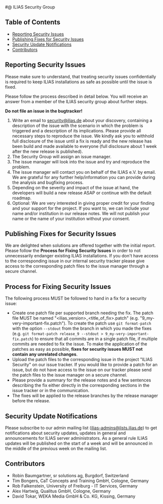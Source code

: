 #@ ILIAS Security Group

## Table of Contents
* [Reporting Security Issues](#reporting-security-issues)
* [Publishing Fixes for Security Issues](#publishing-fixes-for-security-issues)
* [Security Update Notifications](#security-update-notifications)
* [Contributors](#contributors)

## Reporting Security Issues
[//]: # (BEGIN Reporting)
Please make sure to understand, that treating security issues confidentially is
required to keep ILIAS installations as safe as possible until the issue is fixed.

Please follow the process described in detail below. You will receive an answer
from a member of the ILIAS security group about further steps.

**Do not file an issue in the bugtracker!**

1. Write an email to security@ilias.de about your discovery, containing a
description of the issue with the scenario in which the problem is triggered and
a description of its implications. Please provide all necessary steps to reproduce
the issue. We kindly ask you to withhold full disclosure of the issue until a fix
is ready and the new release has been build and made available to everyone
(full disclosure about 1 week after the new release is published).
2. The Security Group will assign an issue manager.
3. The issue manager will look into the issue and try and reproduce the problem.
4. The issue manager will contact you on behalf of the ILIAS e.V. by email.
We are grateful for any further help/information you can provide during the
analysis and bugfixing process.
5. Depending on the severity and impact of the issue at hand, the developers will
build a new release ASAP or continue with the default roadmap.
6. Optional: We are very interested in giving proper credit for your finding and
your support for the project. If you want to, we can include your name and/or
institution in our release notes. We will not publish your name or the name of
your institution without your consent.

[//]: # (END Reporting)

## Publishing Fixes for Security Issues
[//]: # (BEGIN Publishing)
We are delighted when solutions are offered together with the initial report.
Please follow the **Process for Fixing Security Issues** in order to not
unnecessarily endanger existing ILIAS installations. If you don't have access
to the corresponding issue in our internal security tracker please give access
to the corresponding patch files to the issue manager through a secure channel.

[//]: # (END Publishing)

## Process for Fixing Security Issues
[//]: # (BEGIN Fixing)
The following process MUST be followed to hand in a fix for a security issue:
* Create one patch file per supported branch needing the fix. The patch file MUST
be named "<ilias_version>_<title_of_fix>.patch" (e.g. "9_my-very-important-fix.patch").
To create the patch use `git format-patch` with the option `--stdout` from the branch in which you made the fixes
(e.g. `git format-patch release_9 --stdout > 9_my-very-important-fix.patch`)
to ensure that all commits are in a single patch file, if multiple commits are
needed to fix the issue. To make the application of the patches as easy as possible,
**fixes for security issues MUST not contain any unrelated changes**.
* Upload the patch files to the corresponding issue in the project "ILIAS Security"
on our issue tracker. If you would like to provide a patch for an issue, but do
not have access to the issue on our tracker please send the patch files to
the issue manager on a secure channel.
* Please provide a summary for the release notes and a few sentences describing
the fix either directly in the corresponding sections in the issue tracker or in
the communication.
* The fixes will be applied to the release branches by the release manager before
the release.

[//]: # (END Fixing)

## Security Update Notifications
[//]: # (BEGIN Notifications)

Please subscribe to our admin mailing list (ilias-admins@lists.ilias.de) to get
notifications about security updates, updates in general and announcements for
ILIAS server administrators. As a general rule ILIAS updates will be published
on the start of a week and will be announced in the middle of the previous week
on the mailing list.

[//]: # (END Notifications)

## Contributors
[//]: # (BEGIN Contributors)

* Robin Baumgartner, sr solutions ag, Burgdorf, Switzerland
* Tim Bongers, CaT Concepts and Training GmbH, Cologne, Germany
* Rob Falkenstein, University of Freiburg - IT Services, Germany
* Alex Hartwig, Qualitus GmbH, Cologne, Germany
* David Tokar, WEKA Media GmbH & Co. KG, Kissing, Germany

[//]: # (END Contributors)
